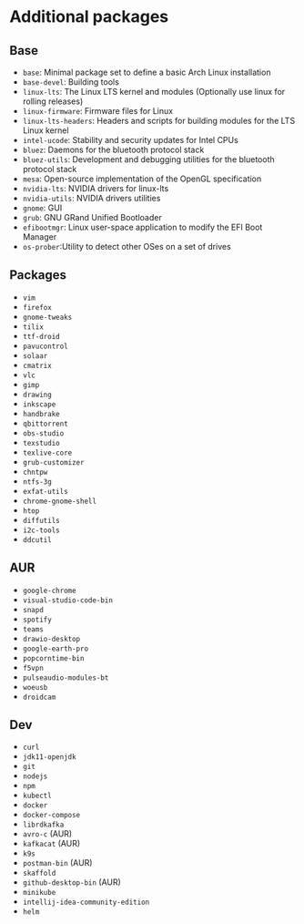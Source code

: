 # Additional packages

## Base

- `base`: Minimal package set to define a basic Arch Linux installation
- `base-devel`: Building tools
- `linux-lts`: The Linux LTS kernel and modules (Optionally use linux for rolling releases)
- `linux-firmware`: Firmware files for Linux
- `linux-lts-headers`: Headers and scripts for building modules for the LTS Linux kernel
- `intel-ucode`: Stability and security updates for Intel CPUs
- `bluez`: Daemons for the bluetooth protocol stack
- `bluez-utils`: Development and debugging utilities for the bluetooth protocol stack
- `mesa`: Open-source implementation of the OpenGL specification
- `nvidia-lts`: NVIDIA drivers for linux-lts
- `nvidia-utils`: NVIDIA drivers utilities
- `gnome`: GUI
- `grub`: GNU GRand Unified Bootloader
- `efibootmgr`: Linux user-space application to modify the EFI Boot Manager
- `os-prober`:Utility to detect other OSes on a set of drives

## Packages

- `vim`
- `firefox`
- `gnome-tweaks`
- `tilix`
- `ttf-droid`
- `pavucontrol`
- `solaar`
- `cmatrix`
- `vlc`
- `gimp`
- `drawing`
- `inkscape`
- `handbrake`
- `qbittorrent`
- `obs-studio`
- `texstudio`
- `texlive-core`
- `grub-customizer`
- `chntpw`
- `ntfs-3g`
- `exfat-utils`
- `chrome-gnome-shell`
- `htop`
- `diffutils`
- `i2c-tools`
- `ddcutil`

## AUR

- `google-chrome`
- `visual-studio-code-bin`
- `snapd`
- `spotify`
- `teams`
- `drawio-desktop`
- `google-earth-pro`
- `popcorntime-bin`
- `f5vpn`
- `pulseaudio-modules-bt`
- `woeusb`
- `droidcam`

## Dev

- `curl`
- `jdk11-openjdk`
- `git`
- `nodejs`
- `npm`
- `kubectl`
- `docker`
- `docker-compose`
- `librdkafka`
- `avro-c` (AUR)
- `kafkacat` (AUR)
- `k9s`
- `postman-bin` (AUR)
- `skaffold`
- `github-desktop-bin` (AUR)
- `minikube`
- `intellij-idea-community-edition`
- `helm`
